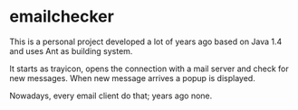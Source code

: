 emailchecker
============

This is a personal project developed a lot of years ago based on Java 1.4 and 
uses Ant as building system.

It starts as trayicon, opens the connection with a mail server and check for new messages.
When new message arrives a popup is displayed.

Nowadays, every email client do that; years ago none. 